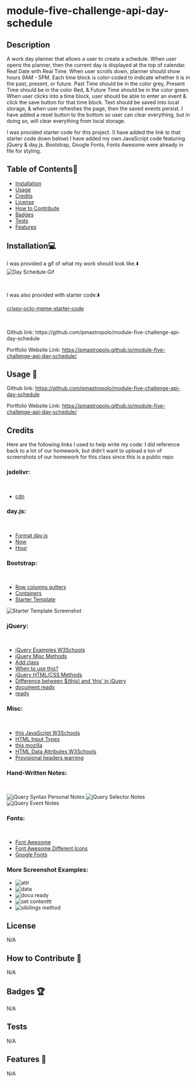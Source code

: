 # module-five-challenge-api-day-schedule


## Description

A work day planner that allows a user to create a schedule. When user opens the planner, then the current day is displayed at the top of calendar. Real Date with Real Time. When user scrolls down, planner should show hours 9AM - 5PM. Each time block is color-coded to indicate whether it is in the past, present, or future. Past Time should be in the color grey, Present Time should be in the color Red, & Future Time should be in the color green. When user clicks into a time block, user should be able to enter an event & click the save button for that time block. Text should be saved into local storage, & when user refreshes the page, then the saved events persist. I have added a reset button to the bottom so user can clear everything, but in doing so, will clear everything from local storage. 

I was provided starter code for this project. (I have added the link to that starter code down below) I have added my own JavaScript code featuring jQuery & day.js. Bootstrap, Google Fonts, Fonts Awesome were already in file for styling. 


## Table of Contents:file_folder:
- [Installation](#installation)
- [Usage](#usage)
- [Credits](#credits)
- [License](#license)
- [How to Contribute](#How-to-Contribute)
- [Badges](#Badges)
- [Tests](#Tests)
- [Features](#Features)

## Installation:computer:

I was provided a gif of what my work should look like.:arrow_down: 
<br>
![Day Schedule Gif](assets/Images/05-third-party-apis-homework-demo.gif)



<br> 

I was also provided with starter code::arrow_down: 
<br>

[crispy-octo-meme-starter-code](https://github.com/coding-boot-camp/crispy-octo-meme/tree/main)



<br>
<br>
Github link: https://github.com/pmastropolo/module-five-challenge-api-day-schedule

Portfolio Website Link: https://pmastropolo.github.io/module-five-challenge-api-day-schedule/

## Usage :open_file_folder:

Github link: https://github.com/pmastropolo/module-five-challenge-api-day-schedule

Portfolio Website Link: https://pmastropolo.github.io/module-five-challenge-api-day-schedule/


## Credits

Here are the following links I used to help write my code: 
I did reference back to a lot of our homework, but didn't want to upload a ton of screenshots of our homework for this class since this is a public repo 

### jsdelivr:
<br>

- [cdn](https://www.jsdelivr.com/)

### day.js:
<br>

- [Format day.js](https://day.js.org/docs/en/display/format)
- [Now](https://day.js.org/docs/en/parse/now)
- [Hour](https://day.js.org/docs/en/get-set/hour)

### Bootstrap:
<br>

- [Row columns gutters](https://getbootstrap.com/docs/5.1/layout/gutters/#row-columns-gutters)
- [Containers](https://getbootstrap.com/docs/5.0/layout/containers/)
- [Starter Template](https://getbootstrap.com/docs/5.1/getting-started/introduction/)

![Starter Template Screenshot](<assets/Images/bootstrap starter template.jpeg>)


### jQuery:
<br>

- [jQuery Examples W3Schools](https://www.w3schools.com/jquery/jquery_examples.asp)
- [jQuery Misc Methods](https://www.w3schools.com/jquery/jquery_ref_misc.asp)
- [Add class](https://www.w3schools.com/jquery/html_addclass.asp)
- [When to use this?](https://teamtreehouse.com/community/when-to-use-this-in-jquery)
- [jQuery HTML/CSS Methods](https://www.w3schools.com/jquery/jquery_ref_html.asp)
- [Difference between $(this) and ‘this’ in jQuery](https://www.geeksforgeeks.org/difference-between-this-and-this-in-jquery/#)
- [document ready](http://learn.jquery.com/using-jquery-core/document-ready/)
- [ready](https://api.jquery.com/ready/#ready-handler)



### Misc:
<br>

- [this JavaScript W3Schools](https://www.w3schools.com/js/js_this.asp)
- [HTML Input Types](https://www.w3schools.com/html/html_form_input_types.asp)
- [this mozilla](https://developer.mozilla.org/en-US/docs/Web/JavaScript/Reference/Operators/this)
- [HTML Data Attributes W3Schools](https://www.w3schools.com/tags/att_global_data.asp)
- [Provisional headers warning](https://developer.chrome.com/docs/devtools/network/reference/?utm_source=devtools#provisional-headers)



<!--- Unsure If I Can Add School Notes So Will Comment This Out For Now
[UC Davis Assignments - ACT 1 - jQuery Elements](https://git.bootcampcontent.com/University-of-California---Davis/UCD-VIRT-FSF-PT-06-2023-U-LOLC/-/tree/main/05-Third-Party-APIs/01-Activities/01-Ins_jQuery-Elements)
[UC Davis Assignments - ACT 25 - Object This](https://git.bootcampcontent.com/University-of-California---Davis/UCD-VIRT-FSF-PT-06-2023-U-LOLC/-/blob/main/03-JavaScript/01-Activities/25-Ins_Object-This/script.js)
[]

-->

### Hand-Written Notes:
<br>

![jQuery Syntax Personal Notes](assets/Images/JavaScriptScreenshot/jquerynotespartone.jpg)
![jQuery Selector Notes](assets/Images/JavaScriptScreenshot/jquerynotesselectors.jpg)
![jQuery Event Notes](assets/Images/JavaScriptScreenshot/jqueryeventsnotes.jpg)


### Fonts:
<br>

- [Font Awesome](https://fontawesome.com/)
- [Font Awesome Different Icons](https://fontawesome.com/v5/icons/save?f=classic&s=light&sz=lg&pc=%231b9dee)
- [Google Fonts](https://fonts.google.com/)

### More Screenshot Examples:

- ![attr](https://github.com/pmastropolo/module-five-challenge-api-day-schedule/assets/135174286/8cbfcb02-0f66-4735-bb4a-758b380b836f)
- ![data](https://github.com/pmastropolo/module-five-challenge-api-day-schedule/assets/135174286/bbaaf206-5b35-418b-9a8d-4fa998aeeb19)
- ![docu ready](https://github.com/pmastropolo/module-five-challenge-api-day-schedule/assets/135174286/57e572ff-aa8a-4cd0-b740-4bae5773bbeb)
- ![set contenttt](https://github.com/pmastropolo/module-five-challenge-api-day-schedule/assets/135174286/ffec57b1-78cf-4dff-9852-2e3f06a60675)
- ![sibilings method](https://github.com/pmastropolo/module-five-challenge-api-day-schedule/assets/135174286/040d5192-bd86-40e8-8360-826220a1ed09)



## License

N/A

## How to Contribute :tada:

N/A

## Badges :trophy:

N/A

## Tests

N/A

## Features :sparkler:

N/A

